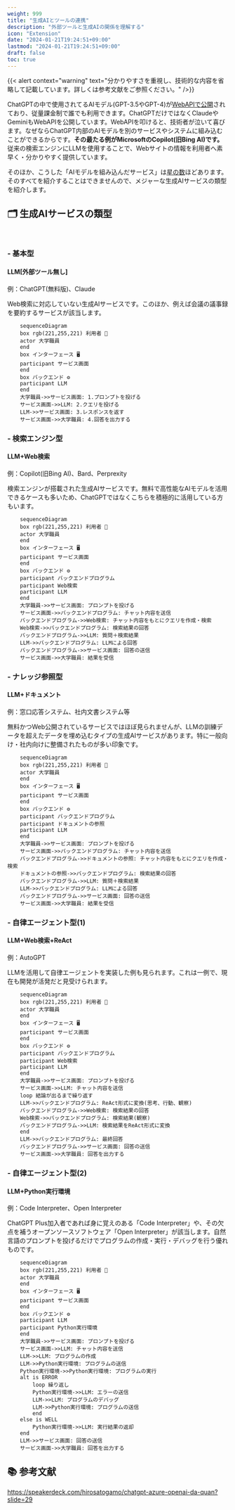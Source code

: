 ```yaml
---
weight: 999
title: "生成AIとツールの連携"
description: "外部ツールと生成AIの関係を理解する"
icon: "Extension"
date: "2024-01-21T19:24:51+09:00"
lastmod: "2024-01-21T19:24:51+09:00"
draft: false
toc: true
---
```


{{< alert context="warning" text="分かりやすさを重視し、技術的な内容を省略して記載しています。詳しくは参考文献をご参照ください。" />}}

ChatGPTの中で使用されてるAIモデル(GPT-3.5やGPT-4)が[WebAPIで公開](https://openai.com/blog/introducing-chatgpt-and-whisper-apis)されており、従量課金制で誰でも利用できます。ChatGPTだけではなくClaudeやGeminiもWebAPIを公開しています。WebAPIを叩けると、技術者が泣いて喜びます。なぜならChatGPT内部のAIモデルを別のサービスやシステムに組み込むことができるからです。<strong>その最たる例がMicrosoftのCopilot(旧Bing AI)です。</strong>従来の検索エンジンにLLMを使用することで、Webサイトの情報を利用者へ素早く・分かりやすく提供しています。


そのほか、こうした「AIモデルを組み込んだサービス」は[星の数](https://aismiley.co.jp/ai_news/generativeai-chaosmap/)ほどあります。そのすべてを紹介することはできませんので、メジャーな生成AIサービスの類型を紹介します。

## 🗂️ 生成AIサービスの類型

<br>

### - 基本型
#### LLM[外部ツール無し]
例：ChatGPT(無料版)、Claude

Web検索に対応していない生成AIサービスです。このほか、例えば会議の議事録を要約するサービスが該当します。


```mermaid
    sequenceDiagram
    box rgb(221,255,221) 利用者 🙂
    actor 大学職員
    end
    box インターフェース 🖥️
    participant サービス画面
    end
    box バックエンド ⚙️
    participant LLM
    end
    大学職員->>サービス画面: 1.プロンプトを投げる
    サービス画面->>LLM: 2.クエリを投げる
    LLM->>サービス画面: 3.レスポンスを返す
    サービス画面->>大学職員: 4.回答を出力する
```

### - 検索エンジン型
#### LLM+Web検索
例：Copilot(旧Bing AI)、Bard、Perprexity

検索エンジンが搭載された生成AIサービスです。無料で高性能なAIモデルを活用できるケースも多いため、ChatGPTではなくこちらを積極的に活用している方もいます。

```mermaid
    sequenceDiagram
    box rgb(221,255,221) 利用者 🙂
    actor 大学職員
    end
    box インターフェース 🖥️
    participant サービス画面
    end
    box バックエンド ⚙️
    participant バックエンドプログラム
    participant Web検索
    participant LLM
    end
    大学職員->>サービス画面: プロンプトを投げる
    サービス画面->>バックエンドプログラム: チャット内容を送信
    バックエンドプログラム->>Web検索: チャット内容をもとにクエリを作成・検索
    Web検索->>バックエンドプログラム: 検索結果の回答
    バックエンドプログラム->>LLM: 質問＋検索結果
    LLM->>バックエンドプログラム: LLMによる回答
    バックエンドプログラム->>サービス画面: 回答の送信
    サービス画面->>大学職員: 結果を受信
```

### - ナレッジ参照型
#### LLM+ドキュメント
例：窓口応答システム、社内文書システム等

無料かつWeb公開されているサービスではほぼ見られませんが、LLMの訓練データを超えたデータを埋め込むタイプの生成AIサービスがあります。特に一般向け・社内向けに整備されたものが多い印象です。


```mermaid
    sequenceDiagram
    box rgb(221,255,221) 利用者 🙂
    actor 大学職員
    end
    box インターフェース 🖥️
    participant サービス画面
    end
    box バックエンド ⚙️
    participant バックエンドプログラム
    participant ドキュメントの参照
    participant LLM
    end
    大学職員->>サービス画面: プロンプトを投げる
    サービス画面->>バックエンドプログラム: チャット内容を送信
    バックエンドプログラム->>ドキュメントの参照: チャット内容をもとにクエリを作成・検索
    ドキュメントの参照->>バックエンドプログラム: 検索結果の回答
    バックエンドプログラム->>LLM: 質問＋検索結果
    LLM->>バックエンドプログラム: LLMによる回答
    バックエンドプログラム->>サービス画面: 回答の送信
    サービス画面->>大学職員: 結果を受信
```


### - 自律エージェント型(1)
#### LLM+Web検索+ReAct
例：AutoGPT

LLMを活用して自律エージェントを実装した例も見られます。これは一例で、現在も開発が活発だと見受けられます。

```mermaid
    sequenceDiagram
    box rgb(221,255,221) 利用者 🙂
    actor 大学職員
    end
    box インターフェース 🖥️
    participant サービス画面
    end
    box バックエンド ⚙️
    participant バックエンドプログラム
    participant Web検索
    participant LLM
    end
    大学職員->>サービス画面: プロンプトを投げる
    サービス画面->>LLM: チャット内容を送信
    loop 結論が出るまで繰り返す
    LLM->>バックエンドプログラム: ReAct形式に変換(思考、行動、観察)
    バックエンドプログラム->>Web検索: 検索結果の回答
    Web検索->>バックエンドプログラム: 検索結果(観察)
    バックエンドプログラム->>LLM: 検索結果をReAct形式に変換
    end
    LLM->>バックエンドプログラム: 最終回答
    バックエンドプログラム->>サービス画面: 回答の送信
    サービス画面->>大学職員: 回答を出力する
```

### - 自律エージェント型(2)
#### LLM+Python実行環境
例：Code Interpreter、Open Interpreter

ChatGPT Plus加入者であれば身に覚えのある「Code Interpreter」や、その欠点を補うオープンソースソフトウェア「Open Interpreter」が該当します。自然言語のプロンプトを投げるだけでプログラムの作成・実行・デバッグを行う優れものです。


```mermaid
    sequenceDiagram
    box rgb(221,255,221) 利用者 🙂
    actor 大学職員
    end
    box インターフェース 🖥️
    participant サービス画面
    end
    box バックエンド ⚙️
    participant LLM
    participant Python実行環境
    end
    大学職員->>サービス画面: プロンプトを投げる
    サービス画面->>LLM: チャット内容を送信
    LLM->>LLM: プログラムの作成
    LLM->>Python実行環境: プログラムの送信
    Python実行環境->>Python実行環境: プログラムの実行
    alt is ERROR
        loop 繰り返し
        Python実行環境->>LLM: エラーの送信
        LLM->>LLM: プログラムのデバッグ
        LLM->>Python実行環境: プログラムの送信
        end
    else is WELL
        Python実行環境->>LLM: 実行結果の返却
    end
    LLM->>サービス画面: 回答の送信
    サービス画面->>大学職員: 回答を出力する
```

<!-- 
### 今後の生成AIサービス
```mermaid
sequenceDiagram
    box 利用者
    actor 大学職員
    end
    box AIエージェント
    participant エージェント画面
    participant サービス画面
    participant LLM
    end
    大学職員->>エージェント画面: プロンプトを投げる
    エージェント画面->>サービス画面: 必要なサービスを選択し、クエリを投げる
    サービス画面->>LLM: クエリを投げる
    LLM->>サービス画面: レスポンスを返す
    サービス画面->>エージェント画面: 回答を返す
    エージェント画面->>大学職員: 回答を出力する

``` -->


## 📚 参考文献
https://speakerdeck.com/hirosatogamo/chatgpt-azure-openai-da-quan?slide=29